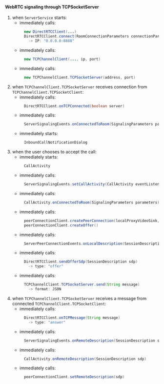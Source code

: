#### WebRTC signaling through TCPSocketServer

1. when `ServerService` starts:
   * immediately calls:
     ```java
       new DirectRTCClient(...)
       DirectRTCClient.connect(RoomConnectionParameters connectionParameters)
         -> IP: "0.0.0.0:8888"
     ```
   * immediately calls:
     ```java
       new TCPChannelClient(..., ip, port)
     ```
   * immediately calls:
     ```java
       new TCPChannelClient.TCPSocketServer(address, port)
     ```
2. when `TCPChannelClient.TCPSocketServer` receives connection from `TCPChannelClient.TCPSocketClient`:
   * immediately calls:
     ```java
       DirectRTCClient.onTCPConnected(boolean server)
     ```
   * immediately calls:
     ```java
       ServerSignalingEvents.onConnectedToRoom(SignalingParameters parameters)
     ```
   * immediately starts:
     ```java
       InboundCallNotificationDialog
     ```
3. when the user chooses to accept the call:
   * immediately starts:
     ```java
       CallActivity
     ```
   * immediately calls:
     ```java
       ServerSignalingEvents.setCallActivity(CallActivity eventListener)
     ```
   * immediately calls:
     ```java
       CallActivity.onConnectedToRoom(SignalingParameters parameters)
     ```
   * immediately calls:
     ```java
       peerConnectionClient.createPeerConnection(localProxyVideoSink, remoteSinks, videoCapturer, signalingParameters)
       peerConnectionClient.createOffer()
     ```
   * immediately calls:
     ```java
       ServerPeerConnectionEvents.onLocalDescription(SessionDescription sdp)
     ```
   * immediately calls:
     ```java
       DirectRTCClient.sendOfferSdp(SessionDescription sdp)
         -> type: "offer"
     ```
   * immediately calls:
     ```java
       TCPChannelClient.TCPSocketServer.send(String message)
         -> format: JSON
     ```
4. when `TCPChannelClient.TCPSocketServer` receives a message from connected `TCPChannelClient.TCPSocketClient`:
   * immediately calls:
     ```java
       DirectRTCClient.onTCPMessage(String message)
         -> type: "answer"
     ```
   * immediately calls:
     ```java
       ServerSignalingEvents.onRemoteDescription(SessionDescription sdp)
     ```
   * immediately calls:
     ```java
       CallActivity.onRemoteDescription(SessionDescription sdp)
     ```
   * immediately calls:
     ```java
       peerConnectionClient.setRemoteDescription(sdp)
     ```
